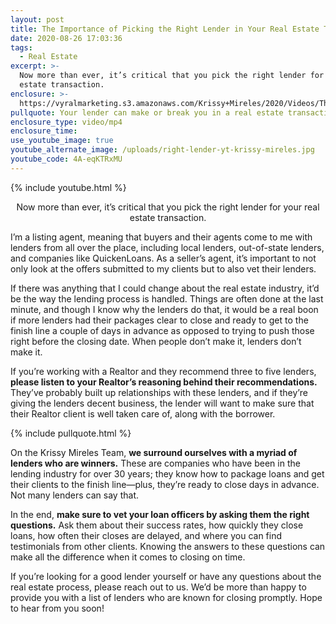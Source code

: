 ```yaml
---
layout: post
title: The Importance of Picking the Right Lender in Your Real Estate Transaction
date: 2020-08-26 17:03:36
tags:
  - Real Estate
excerpt: >-
  Now more than ever, it’s critical that you pick the right lender for your real
  estate transaction.
enclosure: >-
  https://vyralmarketing.s3.amazonaws.com/Krissy+Mireles/2020/Videos/The+Importance+of+Picking+the+Right+Lender+in+Your+Real+Estate+Transaction.mp4
pullquote: Your lender can make or break you in a real estate transaction.
enclosure_type: video/mp4
enclosure_time:
use_youtube_image: true
youtube_alternate_image: /uploads/right-lender-yt-krissy-mireles.jpg
youtube_code: 4A-eqKTRxMU
---
```


{% include youtube.html %}

<p style="text-align:center;">Now more than ever, it’s critical that you pick the right lender for your real estate transaction.</p>

I’m a listing agent, meaning that buyers and their agents come to me with lenders from all over the place, including local lenders, out-of-state lenders, and companies like QuickenLoans. As a seller’s agent, it’s important to not only look at the offers submitted to my clients but to also vet their lenders.

If there was anything that I could change about the real estate industry, it’d be the way the lending process is handled. Things are often done at the last minute, and though I know why the lenders do that, it would be a real boon if more lenders had their packages clear to close and ready to get to the finish line a couple of days in advance as opposed to trying to push those right before the closing date. When people don’t make it, lenders don’t make it.

If you’re working with a Realtor and they recommend three to five lenders, **please listen to your Realtor’s reasoning behind their recommendations.** They’ve probably built up relationships with these lenders, and if they’re giving the lenders decent business, the lender will want to make sure that their Realtor client is well taken care of, along with the borrower.

{% include pullquote.html %}

On the Krissy Mireles Team, **we surround ourselves with a myriad of lenders who are winners.** These are companies who have been in the lending industry for over 30 years; they know how to package loans and get their clients to the finish line—plus, they’re ready to close days in advance. Not many lenders can say that.

In the end, **make sure to vet your loan officers by asking them the right questions.** Ask them about their success rates, how quickly they close loans, how often their closes are delayed, and where you can find testimonials from other clients. Knowing the answers to these questions can make all the difference when it comes to closing on time.

If you’re looking for a good lender yourself or have any questions about the real estate process, please reach out to us. We’d be more than happy to provide you with a list of lenders who are known for closing promptly. Hope to hear from you soon\!